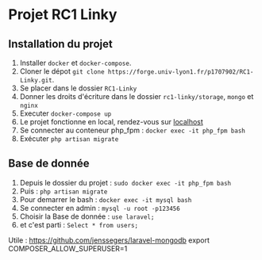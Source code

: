 # Projet RC1 Linky

## Installation du projet

1. Installer `docker` et `docker-compose`.
2. Cloner le dépot `git clone https://forge.univ-lyon1.fr/p1707902/RC1-Linky.git`.
3. Se placer dans le dossier `RC1-Linky` 
4. Donner les droits d'écriture dans le dossier `rc1-linky/storage`, `mongo` et `nginx`
5. Executer `docker-compose up`
6. Le projet fonctionne en local, rendez-vous sur [localhost](http://127.0.0.1)
7. Se connecter au conteneur php_fpm : `docker exec -it php_fpm bash`
8. Exécuter `php artisan migrate`

## Base de donnée

1. Depuis le dossier du projet : `sudo docker exec -it php_fpm bash`
2. Puis : `php artisan migrate`
3. Pour demarrer le bash : `docker exec -it mysql bash`
4. Se connecter en admin : `mysql -u root -p123456`
5. Choisir la Base de donnée : `use laravel;`
6. et c'est parti : `Select * from users;`



Utile :
https://github.com/jenssegers/laravel-mongodb
export COMPOSER_ALLOW_SUPERUSER=1

